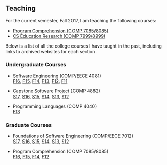 
## Teaching

For the current semester, Fall 2017, I am teaching the following courses:

* [Program Comprehension (COMP 7085/8085)](https://memphis-cs.github.io/comp-7085-8085/)
* [CS Education Research (COMP 7999/8999)](https://memphis-cs.github.io/comp-7999-8999/)

Below is a list of all the college courses I have taught in the past, including links to archived websites for each section.


### Undergraduate Courses

* Software Engineering (COMP/EECE 4081)  
[F16](https://memphis-cs.github.io/comp-4081-2016-fall/),
[F15](https://memphis-cs.github.io/comp-4081-2015-fall/),
[F14](https://memphis-cs.github.io/comp-4081-2014-fall/),
[F13](https://memphis-cs.github.io/comp-eece-4081-2013-fall/),
[F12](https://memphis-cs.github.io/comp-eece-4081-2012-fall/),
[F11](https://memphis-cs.github.io/comp-eece-4081-2011-fall/)

* Capstone Software Project (COMP 4882)  
[S17](https://memphis-cs.github.io/comp-4882-2017-spring/),
[S16](https://memphis-cs.github.io/comp-4882-2016-spring/),
[S15](https://memphis-cs.github.io/comp-4882-2015-spring/),
[S14](https://memphis-cs.github.io/comp-4882-2014-spring/),
[S13](https://memphis-cs.github.io/comp-4882-2013-spring/),
[S12](https://memphis-cs.github.io/comp-4882-2012-spring/)

* Programming Languages (COMP 4040)  
[F13](https://memphis-cs.github.io/comp-4040-2013-fall/)


### Graduate Courses

* Foundations of Software Engineering (COMP/EECE 7012)  
[S17](https://memphis-cs.github.io/comp-eece-7012-2017-spring/),
[S16](https://memphis-cs.github.io/comp-eece-7012-2016-spring/),
[S15](https://memphis-cs.github.io/comp-eece-7012-2015-spring/),
[S14](https://memphis-cs.github.io/comp-eece-7012-2014-spring/),
[S13](https://memphis-cs.github.io/comp-eece-7012-8012-2013-spring/),
[S12](https://memphis-cs.github.io/comp-eece-7012-8012-2012-spring/)

* Program Comprehension (COMP 7085/8085)  
[F16](https://memphis-cs.github.io/comp-7085-8085-2016-fall/),
[F15](https://memphis-cs.github.io/comp-7085-8085-2015-fall/),
[F14](https://memphis-cs.github.io/comp-7085-8085-2014-fall/),
[F12](https://memphis-cs.github.io/comp-7085-8085-2012-fall/)

